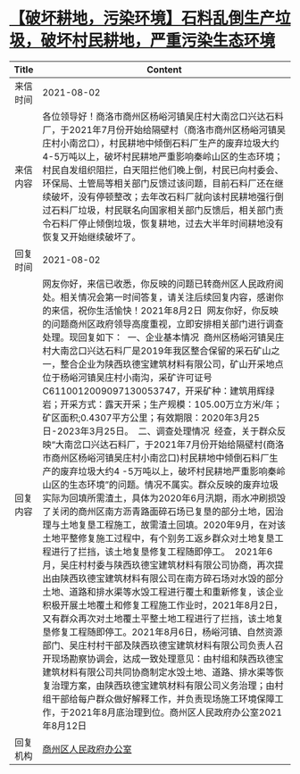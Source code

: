 # <a href="http://www.shangluo.gov.cn/zmhd/ldxxxx.jsp?urltype=leadermail.LeaderMailContentUrl&wbtreeid=1112&leadermailid=7605">【破坏耕地，污染环境】石料乱倒生产垃圾，破坏村民耕地，严重污染生态环境</a>
|Title|Content|
|:---:|---|
|来信时间|2021-08-02|
|来信内容|各位领导好！商洛市商州区杨峪河镇吴庄村大南岔口兴达石料厂，于2021年7月份开始给隔壁村（商洛市商州区杨峪河镇吴庄村小南岔口），村民耕地中倾倒石料厂生产的废弃垃圾大约4-5万吨以上，破坏村民耕地严重影响秦岭山区的生态环境；村民自发组织阻拦，白天阻拦他们晚上倒，村民已向村委会、环保局、土管局等相关部门反馈过该问题，目前石料厂还在继续破坏，没有停顿整改；去年改石料厂就向该村民耕地强行倒过石料厂垃圾，村民联名向国家相关部门反馈后，相关部门责令石料厂停止倾倒垃圾，恢复耕地，过去大半年时间耕地没有恢复又开始继续破坏了。|
|回复时间|2021-08-02|
|回复内容|网友你好，来信已收悉，你反映的问题已转商州区人民政府阅处。相关情况会第一时间答复，请关注后续回复内容，感谢你的来信，祝你生活愉快！2021年8月2日  网友你好，你反映的问题商州区政府领导高度重视，立即安排相关部门进行调查处理。现回复如下：  一、企业基本情况  商州区杨峪河镇吴庄村大南岔口兴达石料厂是2019年我区整合保留的采石矿山之一，整合企业为陕西玖德宝建筑材料有限公司，矿山开采地点位于杨峪河镇吴庄村小南沟，采矿许可证号C6110012009097130053747，开采矿种：建筑用辉绿岩；开采方式：露天开采；生产规模：105.00万立方米/年；矿区面积;0.4307平方公里；有效期限：2020年3月25日-2023年3月25日。  二、调查处理情况  经查，关于群众反映“大南岔口兴达石料厂，于2021年7月份开始给隔壁村(商洛市商州区杨峪河镇吴庄村小南岔口)村民耕地中倾倒石料厂生产的废弃垃圾大约4 -5万吨以上，破坏村民耕地严重影响秦岭山区的生态环境”的问题。情况不属实。群众反映的废弃垃圾实际为回填所需渣土，具体为2020年6月汛期，雨水冲刷损毁了关闭的商州区南方沥青路面碎石场已复垦的部分土地，因治理与土地复垦工程施工，故需渣土回填。2020年9月，在对该土地平整修复施工过程中，有个别务工返乡群众对土地复垦工程进行了拦挡，该土地复垦修复工程随即停工。  2021年6月，吴庄村村委与陕西玖德宝建筑材料有限公司协商，再次提出由陕西玖德宝建筑材料有限公司在南方碎石场对水毁的部分土地、道路和排水渠等水毁工程进行覆土和重新修复，该企业积极开展土地覆土和修复工程施工作业时，2021年8月2日，又有群众再次对土地覆土平整土地工程进行了拦挡，该土地复垦修复工程随即停工。2021年8月6日，杨峪河镇、自然资源部门、吴庄村村干部及陕西玖德宝建筑材料有限公司负责人召开现场勘察协调会，达成一致处理意见：由村组和陕西玖德宝建筑材料有限公司共同协商制定水毁土地、道路、排水渠等恢复治理方案，由陕西玖德宝建筑材料有限公司义务治理；由村组干部给每户群众做好解释工作，并负责现场施工环境保障工作，于2021年8月底治理到位。商州区人民政府办公室2021年8月12日|
|回复机构|<a href="../../categories/agencies/商州区人民政府办公室.md">商州区人民政府办公室</a>|
